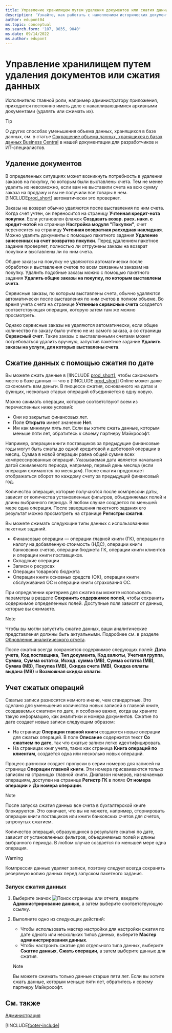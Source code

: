 ```yaml
---
title: Управление хранилищем путем удаления документов или сжатия данных
description: 'Узнайте, как работать с накоплением исторических документов (и уменьшить объем данных, хранящихся в базе данных), удаляя или сжимая их.'
author: edupont04
ms.topic: conceptual
ms.search.form: '107, 9035, 9040'
ms.date: 09/14/2022
ms.author: edupont
---
```

# <a name="manage-storage-by-deleting-documents-or-compressing-data"></a><a name="manage-storage-by-deleting-documents-or-compressing-data"></a><a name="manage-storage-by-deleting-documents-or-compressing-data"></a>Управление хранилищем путем удаления документов или сжатия данных

Исполнителю главной роли, например администратору приложения, приходится постоянно иметь дело с накапливающимися архивными документами (удалять или сжимать их).  

> [!TIP]
> О других способах уменьшения объема данных, хранящихся в базе данных, см. в статье [Сокращение объема данных, хранящихся в базах данных Business Central](/dynamics365/business-central/dev-itpro/administration/database-reduce-data) в нашей документации для разработчиков и ИТ-специалистов.

## <a name="delete-documents"></a><a name="delete-documents"></a><a name="delete-documents"></a>Удаление документов

В определенных ситуациях может возникнуть потребность в удалении заказов на покупку, по которым были выставлены счета. Тем не менее удалить их невозможно, если вам не выставили счета на всю сумму заказа на продажу и вы не получили все товары в нем. [!INCLUDE[prod_short](includes/prod_short.md)] автоматически это проверяет.

Заказы на возврат обычно удаляются после выставления по ним счета. Когда счет учтен, он переносится на страницу **Учтенная кредит-нота покупки**. Если установлен флажок **Создавать возвр. расх. накл. с кредит-нотой** на странице **Настройка модуля "Покупки"**, счет переносится на страницу **Учтенная возвратная расходная накладная**. Можно удалить документы с помощью пакетного задания **Удаление занесенных на счет возвратов покупки**. Перед удалением пакетное задание проверяет, полностью ли отгружены заказы на возврат покупки и выставлены ли по ним счета.  

Общие заказы на покупку не удаляются автоматически после обработки и выставления счетов по всем связанным заказам на покупку. Удалить подобные заказы можно с помощью пакетного задания **Удалить общие заказы на покупку, по которым выставлены счета**.  

Сервисные заказы, по которым выставлены счета, обычно удаляются автоматически после выставления по ним счетов в полном объеме. Во время учета счета на странице **Учтенные сервисные счета** создается соответствующая операция, которую затем там же можно просмотреть.  

Однако сервисные заказы не удаляются автоматически, если общее количество по заказу было учтено не из самого заказа, а со страницы **Сервисный счет**. Такие заказы с выставленными счетами может потребоваться удалить вручную, запустив пакетное задание **Удалить заказы на услуги, для которых выставлены счета**.  

## <a name="compress-data-with-date-compression"></a><a name="compress-data-with-date-compression"></a><a name="compress-data-with-date-compression"></a>Сжатие данных с помощью сжатия по дате

Вы можете сжать данные в [!INCLUDE [prod_short](includes/prod_short.md)], чтобы сэкономить место в базе данных &mdash; что в [!INCLUDE [prod_short](includes/prod_short.md)] Online может даже сэкономить вам деньги. В пноцессе сжатия, основанного на датах и фукнцих, несколько старых операций объединяется в одну новую.

Можно сжимать операции, которые соответствуют всем из перечисленных ниже условий:

* Они из закрытых финансовых лет.
* Поле **Открыто** имеет значение **Нет**.
* Им как минимум пять лет. Если вы хотите сжать данные, которым меньше пяти лет, обратитесь к своему партнеру Майкрософт.

Например, операции книги поставщиков за предыдущие финансовые годы могут быть сжаты до одной кредитовой и дебетовой операции в месяц. Сумма в новой операции равна общей сумме всех компрессированных операций. Указываемая дата является начальной датой сжимаемого периода, например, первый день месяца (если операции сжимаются по месяцам). После сжатия продолжает отображаться оборот по каждому счету за предыдущий финансовый год.

Количество операций, которые получаются после компрессии даты, зависит от количества установленных фильтров, объединяемых полей и длины выбранного периода. В любом случае создается по меньшей мере одна операция. После завершения пакетного задания его результат можно просмотреть на странице **Регистры сжатия**.

Вы можете сжимать следующие типы данных с использованием пакетных заданий.

* Финансовые операции — операции главной книги (ГК), операции по налогу на добавленную стоимость (НДС), операции книги банковских счетов, операции бюджета ГК, операции книги клиентов и операции книги поставщиков.
* Складские операции
* Записи о ресурсах
* Операции товарного бюджета
* Операции книги основных средств (ОК), операции книги обслуживания ОС и операции книги страхования ОС.

При определении критериев для сжатия вы можете использовать параметры в разделе **Сохранить содержимое полей**, чтобы сохранить содержимое определенных полей. Доступные поля зависят от данных, которые вы сжимаете.

> [!NOTE]
> Чтобы вы могли запустить сжатие данных, ваши аналитические представления должны быть актуальными. Подробнее см. в разделе [Обновление аналитического отчета](bi-how-analyze-data-dimension.md#update-an-analysis-view).

После сжатия всегда сохраняется содержимое следующих полей: **Дата учета**, **Код поставщика**, **Тип документа**, **Код валюты**, **Учетная группа**, **Сумма**, **Сумма остатка**, **Исход. сумма (МВ)**, **Сумма остатка (МВ)**, **Сумма (МВ)**, **Покупка (МВ)**, **Скидка счета (МВ)**, **Скидка оплаты выдана (МВ)** и **Возможная скидка оплаты**.

## <a name="posting-compressed-entries"></a><a name="posting-compressed-entries"></a><a name="posting-compressed-entries"></a>Учет сжатых операций

Сжатые записи разносятся немного иначе, чем стандартные. Это сделано для уменьшения количества новых записей в главной книге, создаваемых сжатием по дате, и особенно важно, когда вы храните такую информацию, как аналитики и номера документов. Сжатие по дате создает новые записи следующим образом:

* На странице **Операции главной книги** создаются новые операции для сжатых операций. В поле **Описание** содержится текст **Со сжатием по дате**, так что сжатые записи легко идентифицировать. 
* На страницах книг учета, таких как страница **Книга операций по клиентам**, создается одна или несколько новых операций. 

Процесс разноски создает пропуски в серии номеров для записей на странице **Операции главной книги**. Эти номера присваиваются только записям на страницах главной книги. Диапазон номеров, назначаемых операциям, доступен на странице **Регистр ГК** в полях **От номера операции** и **До номера операции**. 

> [!NOTE]
> После запуска сжатия данных все счета в бухгалтерской книге блокируются. Это означает, что вы не можете, например, сторнировать операции книги постащиков или книги банковских счетов для счетов, затронутых сжатием.

Количество операций, образующихся в результате сжатия по дате, зависит от установленных фильтров, объединяемых полей и длины выбранного периода. В любом случае создается по меньшей мере одна операция.

> [!WARNING]
> Компрессия данных удаляет записи, поэтому следует всегда сохранять резервную копию данных перед запуском пакетного задания.

### <a name="to-run-a-date-compression"></a><a name="to-run-a-date-compression"></a><a name="to-run-a-date-compression"></a>Запуск сжатия данных

1. Выберите значок ![Поиск страницы или отчета](media/ui-search/search_small.png "Значок поиска страницы или отчета"), введите **Администрирование данных**, а затем выберите соответствующую ссылку.
2. Выполните одно из следующих действий:
    * Чтобы использовать мастер настройки для настройки сжатия по дате одного или нескольких типов данных, выберите **Мастер администрирования данных**.
    * Чтобы настроить сжатие для отдельного типа данных, выберите **Сжатие данных**, **Сжать операции**, а затем выберите данные для сжатия.

   > [!NOTE]
   > Вы можете сжимать только данные старше пяти лет. Если вы хотите сжать данные, которым меньше пяти лет, обратитесь к своему партнеру Майкрософт.

## <a name="see-also"></a><a name="see-also"></a><a name="see-also"></a>См. также

[Администрация](admin-setup-and-administration.md)  

[!INCLUDE[footer-include](includes/footer-banner.md)]
